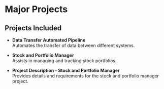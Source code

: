 # Major Projects

## Projects Included

- **Data Transfer Automated Pipeline**  
  Automates the transfer of data between different systems.

- **Stock and Portfolio Manager**  
  Assists in managing and tracking stock portfolios.

- **Project Description - Stock and Portfolio Manager**  
  Provides details and requirements for the stock and portfolio manager project.
